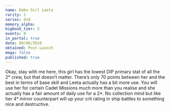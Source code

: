 ```yaml
---
name: Dabo Girl Leeta
rarity: 2
series: ds9
memory_alpha:
bigbook_tier: 5
events: 0
in_portal: true
date: 09/06/2016
obtained: Post-Launch
mega: false
published: true
---
```


Okay, stay with me here, this girl has the lowest DIP primary stat of all the 2* crew, but that doesn’t matter. There’s only 70 points between her and the best in terms of base skill and Leeta actually has a bit more use. You will use her for certain Cadet Missions much more than you realise and she actually has a fair amount of daily use for a 2*. No collection mind but like her 4* mirror counterpart will up your crit rating in ship battles to something nice and destructive.
